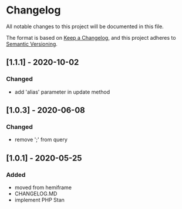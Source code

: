 # Changelog

All notable changes to this project will be documented in this file.

The format is based on [Keep a Changelog](https://keepachangelog.com/en/1.0.0/),
and this project adheres to [Semantic Versioning](https://semver.org/spec/v2.0.0.html).

## [1.1.1] - 2020-10-02

### Changed

- add 'alias' parameter in update method

## [1.0.3] - 2020-06-08

### Changed

- remove ';' from query

## [1.0.1] - 2020-05-25

### Added

- moved from hemiframe
- CHANGELOG.MD
- implement PHP Stan
